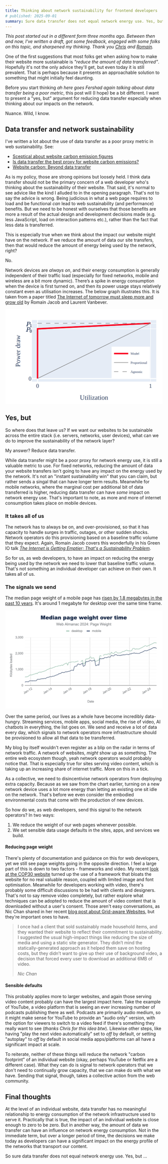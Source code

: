 ```yaml
---
title: Thinking about network sustainability for frontend developers
# published: 2025-09-01
summary: Sure data transfer does not equal network energy use. Yes, but there is still a way for frontend developers to influence network energy consumption by reducing data transfer.
---
```


*This post started out in a different form three months ago. Between then and now, I've written a draft, got some feedback, engaged with some folks on this topic, and sharpened my thinking. Thank you [Chris](https://www.linkedin.com/in/mrchrisadams/) and [Romain](https://www.linkedin.com/in/romain-jacob-eth/).*

One of the first suggestions that most folks get when asking how to make their website more sustainable is *"reduce the amount of data transferred"*. Hopefully it's not the only advice they'll get, but even today it is still prevalent. That is perhaps because it presents an approachable solution to something that might initially feel daunting.

Before you start thinking *ah here goes Fershad again talking about data transfer being a poor metric*, this post will (I hope) be a bit different. I want to present a "yes, but" argument for reducing data transfer especially when thinking about our impacts on the network.

Nuance. Wild, I know.

## Data transfer and network sustainability

I've written a lot about the use of data transfer as a poor proxy metric in web sustainability. See:

- [Sceptical about website carbon emission figures](https://fershad.com/notes/sceptical-about-website-emissions/)
- [Is data transfer the best proxy for website carbon emissions?](https://fershad.com/writing/is-data-the-best-proxy-for-website-carbon-emissions/)
- [Website carbon: Beyond data transfer](https://fershad.com/writing/website-carbon-beyond-data-transfer/)

As is my policy, those are strong opinions but loosely held. I think data transfer should not be the primary concern of a web developer who's thinking about the sustainability of their website. That said, it's normal to see advice like the kind I alluded to in the opening paragraph. That's not to say the advice is wrong. Being judicious in what a web page requires to load and be functional *can* lead to web sustainability (and performance) benefits. But we need to be honest with ourselves that those benefits are more a result of the actual design and development decisions made (e.g. less JavaScript, load on interaction patterns etc.), rather than the fact that less data is transferred.

This is especially true when we think about the impact our website might have on the network. If we reduce the amount of data our site transfers, then that would reduce the amount of energy being used by the network, right?

No.

Network devices are _always on_, and their energy consumption is generally independent of their traffic load (especially for fixed networks, mobile and wireless are a bit more dynamic). There’s a spike in energy consumption when the device is first turned on, and then its power usage stays relatively constant even as utilisation increases. The below graph illustrates this. It is taken from a paper titled [The Internet of tomorrow must sleep more and grow old](https://hotcarbon.org/pdf/hotcarbon22-jacob.pdf) by Romain Jacob and Laurent Vanbever.

![A graph showing network utilisation as a steady line moving up at a 45 degree angle, compared to network power draw which rises sharply at the start (at 0 on the x-axis) before immediately leveling off to stay constant at almost full power consumption.](../../public/img/blog/f475f393bc56f10723cf961ce40334a70e57ed26-1034x617.png "Power draw of networks is decoupled from data transfer.")

## Yes, but

So where does that leave us? If we want our websites to be sustainable across the entire stack (i.e. servers, networks, user devices), what can we do to improve the sustainability of the network layer?

My answer? Reduce data transfer.

While data transfer might be a poor proxy for network energy use, it is still a valuable metric to use. For fixed networks, reducing the amount of data your website transfers isn't going to have any impact on the energy used by the network. It's not an "instant sustainability win" that you can claim, but rather sends a singal that can have longer term results. Meanwhile for mobile networks, where the marginal cost per additional bit of data transferred is higher, reducing data transfer can have *some* impact on network energy use. That's important to note, as more and more of internet consumption takes place on mobile devices.

### It takes all of us

The network has to always be on, and over-provisioned, so that it has capacity to handle surges in traffic, outages, or other sudden shocks. Network operators do this provisioning based on a baseline traffic volume that they expect. Again, Romain Jacob covers this wonderfully in his Green IO talk *[The Internet is Getting Emptier; That's a Sustainability Problem](https://www.youtube.com/watch?v=Jhe_QP59QhI)*.

So for us, as web developers, to have an impact on reducing the energy being used by the network we need to lower that baseline traffic volume. That's not something an individual developer can achieve on their own. It takes all of us.

### The signals we send

The median page weight of a mobile page has [risen by 1.8 megabytes in the past 10 years](https://almanac.httparchive.org/en/2024/page-weight#request-bytes). It's around 1 megabyte for desktop over the same time frame.

![A chart showing two lines going up and to the right over time. One shows the median desktop page size, the other shows the median mobile page size. Both lines start well under 1 MB in January 2012, but rise gradually to well over 2 MB in Jan 2024.](../../public/img/blog/median_web_page_size_2024.png 'Median page weight over time. From HTTP Archive')

Over the same period, our lives as a whole have become incredibly data-hungry. Streaming services, mobile apps, social media, the rise of video, AI chatbots in everything, the list goes on. We send and receive a lot of data every day, which signals to network operators more infrastructure should be provisioned to allow all that data to be transferred.

My blog by itself wouldn't even register as a blip on the radar in terms of network traffic. A network of websites, *might* show up as something. The entire web ecosystem though, yeah network operators would probably notice that. That is especially true for sites serving video content, which is taking up an increasing share of internet traffic. More on this in a tick.

As a collective, we need to disincentivise network operators from deploying extra capacity. Because as we saw from the chart earlier, turning on a new network device uses a lot more energy than letting an existing one sit idle on the network. That's before we even consider the embodied environmental costs that come with the production of new devices.

So how do we, as web developers, send this signal to the network operators? In two ways:

1. We reduce the weight of our web pages whenever possible.
2. We set sensible data usage defaults in the sites, apps, and services we build.

#### Reducing page weight

There's plenty of documentation and guidance on this for web developers, yet we still see page weights going in the opposite direction. I feel a large part of this is down to two factors - frameworks and video. My recent [look at the COP30 website](/writing/cop30-website-review/) turned up the use of a framework that bloats the website for no real valuable reason, coupled with limited image and font optimisation. Meanwhile for developers working with video, there's probably some difficult discussions to be had with clients and designers. That's not to say remove video completely, but rather explore what techniques can be adopted to reduce the amount of video content that is downloaded without a user's consent. Those aren't easy conversations, as Nic Chan shared in her recent [blog post about Grid-aware Websites](https://nicchan.me/blog/exploring-grid-aware-websites/), but they're important ones to have.

> I once had a client that sold sustainably made household items, and they wanted their website to reflect their commitment to sustainability. I suggested the usual high-impact things like reducing the size of media and using a static site generator. They didn’t mind the statically-generated approach as it helped them save on hosting costs, but they didn’t want to give up their use of background video, a decision that forced every user to download an additional 6MB of video.
>
> <cite>Nic Chan</cite>

#### Sensible defaults

This probably applies more to larger websites, and again those serving video content probably can have the largest impact here. Take the example of YouTube, a video platform that is seeing an ever increasing number of podcasts publishing there as well. Podcasts are primarily audio medium, so it might make sense for YouTube to provide an "audio only" version, with the option for viewers to switch to a video feed if there's something they really want to see (*thanks Chris for this idea btw*). Likewise other steps, like having "play the next video automatically" set to *off* by default, or setting "autoplay" to *off* by default in social media apps/platforms can all have a significant impact at scale.

To reiterate, neither of these things will reduce the network "carbon footprint" of an individual website (okay, perhaps YouTube or Netflix are a different case). What they can do is signal to network operators that we don't need to continually grow capacity, that we can make do with what we have. Sending that signal, though, takes a collective action from the web community.

## Final thoughts

At the level of an individual website, data transfer has no meaningful relationship to energy consumption of the network infrastructure used to serve it. Practically that is true, the impact of an individual website is close enough to zero to be zero. But in another way, the amount of data we transfer can have an influence on network energy consumption. Not in the immediate term, but over a longer period of time, the decisions we make today as developers can have a significant impact on the energy profile of the networks that transport our content.

So sure data transfer does not equal network energy use. Yes, but ...
